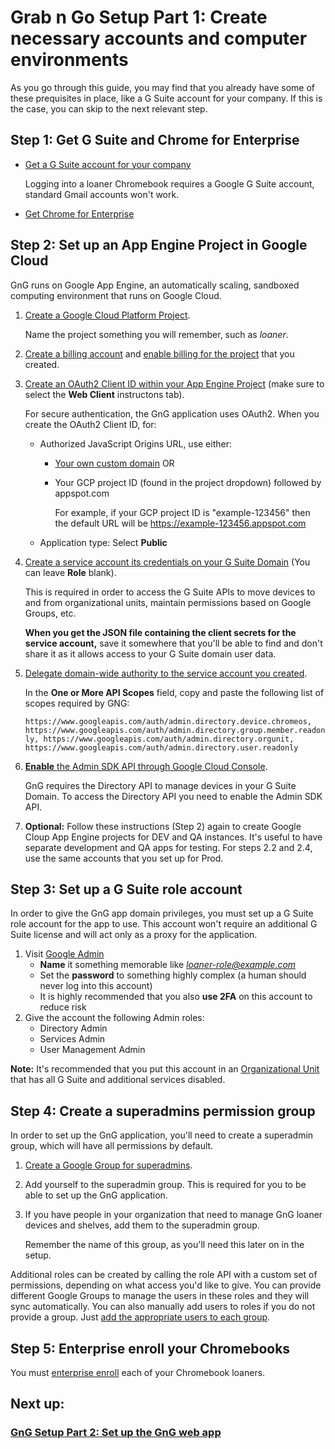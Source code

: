 # Grab n Go Setup Part 1: Create necessary accounts and computer environments


As you go through this guide, you may find that you already have some of these
prequisites in place, like a G Suite account for your company. If this is the
case, you can skip to the next relevant step.



## Step 1: Get G Suite and Chrome for Enterprise

+   [Get a G Suite account for your company](https://gsuite.google.com/intl/en_in/setup-hub/)

    Logging into a loaner Chromebook requires a Google G Suite account, standard
    Gmail accounts won't work.

+   [Get Chrome for Enterprise](https://cloud.google.com/chrome-enterprise/)

## Step 2: Set up an App Engine Project in Google Cloud

GnG runs on Google App Engine, an automatically scaling, sandboxed computing
environment that runs on Google Cloud.

1.  [Create a Google Cloud Platform Project](https://cloud.google.com/resource-manager/docs/creating-managing-projects).

    Name the project something you will remember, such as *loaner*.

1.  [Create a billing account](https://cloud.google.com/billing/docs/how-to/manage-billing-account)
    and
    [enable billing for the project](https://cloud.google.com/billing/docs/how-to/modify-project)
    that you created.

1.  [Create an OAuth2 Client ID within your App Engine Project](https://cloud.google.com/endpoints/docs/frameworks/python/creating-client-ids#Creating_OAuth_20_client_IDs)
    (make sure to select the **Web Client** instructons tab).

    For secure authentication, the GnG application uses OAuth2. When you create
    the OAuth2 Client ID, for:

    +   Authorized JavaScript Origins URL, use either:

        +   [Your own custom domain](https://cloud.google.com/appengine/docs/standard/python/mapping-custom-domains)
            OR

        +   Your GCP project ID (found in the project dropdown) followed by
            appspot.com

            For example, if your GCP project ID is "example-123456" then the
            default URL will be https://example-123456.appspot.com

    +   Application type: Select **Public**

1.  [Create a service account its credentials on your G Suite Domain](https://developers.google.com/admin-sdk/directory/v1/guides/delegation)
    (You can leave **Role** blank).

    This is required in order to access the G Suite APIs to move devices to and
    from organizational units, maintain permissions based on Google Groups, etc.

    **When you get the JSON file containing the client secrets for the service
    account,** save it somewhere that you'll be able to find and don't share it
    as it allows access to your G Suite domain user data.

1.  [Delegate domain-wide authority to the service account you created](https://developers.google.com/admin-sdk/directory/v1/guides/delegation).

    In the **One or More API Scopes** field, copy and paste the following list
    of scopes required by GNG:

    `https://www.googleapis.com/auth/admin.directory.device.chromeos,
    https://www.googleapis.com/auth/admin.directory.group.member.readonly,
    https://www.googleapis.com/auth/admin.directory.orgunit,
    https://www.googleapis.com/auth/admin.directory.user.readonly`

1.  [**Enable** the Admin SDK API through Google Cloud Console](https://console.developers.google.com/apis/api/admin.googleapis.com/overview).

    GnG requires the Directory API to manage devices in your G Suite Domain. To
    access the Directory API you need to enable the Admin SDK API.

1.  **Optional:** Follow these instructions (Step 2) again to create Google
    Cloup App Engine projects for DEV and QA instances. It's useful to have
    separate development and QA apps for testing. For steps 2.2 and 2.4, use the
    same accounts that you set up for Prod.

## Step 3: Set up a G Suite role account

In order to give the GnG app domain privileges, you must set up a G Suite role
account for the app to use. This account won't require an additional G Suite
license and will act only as a proxy for the application.

1.  Visit [Google Admin](https://admin.google.com/)
    +   **Name** it something memorable like *loaner-role@example.com*
    +   Set the **password** to something highly complex (a human should never
        log into this account)
    +   It is highly recommended that you also **use 2FA** on this account to
        reduce risk
2.  Give the account the following Admin roles:
    +   Directory Admin
    +   Services Admin
    +   User Management Admin

**Note:** It's recommended that you put this account in an
[Organizational Unit](https://en.wikipedia.org/wiki/Organizational_unit_\(computing\))
that has all G Suite and additional services disabled.

## Step 4: Create a superadmins permission group

In order to set up the GnG application, you'll need to create a superadmin
group, which will have all permissions by default.

1.  [Create a Google Group for superadmins](https://support.google.com/groups/answer/2464926?hl=en).
1.  Add yourself to the superadmin group. This is required for you to be able to
    set up the GnG application.
1.  If you have people in your organization that need to manage GnG loaner
    devices and shelves, add them to the superadmin group.

    Remember the name of this group, as you'll need this later on in the setup.

Additional roles can be created by calling the role API with a custom set of
permissions, depending on what access you'd like to give. You can provide
different Google Groups to manage the users in these roles and they will sync
automatically. You can also manually add users to roles if you do not provide a
group. Just
[add the appropriate users to each group](https://support.google.com/groups/answer/2465464?hl=en&ref_topic=2458761).

## Step 5: Enterprise enroll your Chromebooks

You must
[enterprise enroll](https://support.google.com/chrome/a/answer/1360534?hl=en)
each of your Chromebook loaners.

## Next up:

### [GnG Setup Part 2: Set up the GnG web app](gngsetup_part2.md)
